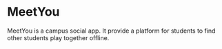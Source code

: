 # MeetYou
  MeetYou is a campus social app. It provide a platform for students to find other students play together offline. 
